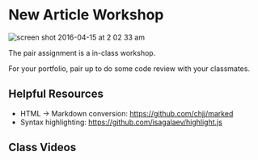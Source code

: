 # New Article Workshop

![screen shot 2016-04-15 at 2 02 33 am](https://cloud.githubusercontent.com/assets/12869788/14566626/270d9f2a-02e5-11e6-99db-a463a8331c6f.png)

The pair assignment is a in-class workshop.

For your portfolio, pair up to do some code review with your classmates.

## Helpful Resources
 - HTML -> Markdown conversion: https://github.com/chjj/marked
 - Syntax highlighting: https://github.com/isagalaev/highlight.js

## Class Videos
